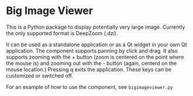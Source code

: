 Big Image Viewer
================

This is a Python package to display potentially very large image.  Currently
the only supported format is DeepZoom (.dzi).

It can be used as a standalone application or as a Qt widget in your own
Qt application.  The component supports panning by click and drag.  It also
supports zooming with the + button (zoom is centered on the point where the
mouse is) and zooming out with the - button (again, centerd on the mouse
location.)  Pressing q exits the application.  These keys can be customized
or switched off.

For an example of how to use the component, see `bigimageviewer.py`
